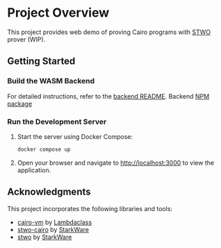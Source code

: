 # Project Overview

This project provides web demo of proving Cairo programs with [STWO](https://github.com/starkware-libs/stwo) prover (WIP).

## Getting Started

### Build the WASM Backend

For detailed instructions, refer to the [backend README](./backend/README.md).
Backend [NPM package](https://www.npmjs.com/package/stwo-web-stark)

### Run the Development Server

1. Start the server using Docker Compose:
   ```bash
   docker compose up
   ```

2. Open your browser and navigate to [http://localhost:3000](http://localhost:3000) to view the application.

## Acknowledgments

This project incorporates the following libraries and tools:

- [cairo-vm](https://github.com/lambdaclass/cairo-vm) by [Lambdaclass](https://github.com/lambdaclass)
- [stwo-cairo](https://github.com/starkware-libs/stwo-cairo) by [StarkWare](https://github.com/starkware-libs)
- [stwo](https://github.com/starkware-libs/stwo) by [StarkWare](https://github.com/starkware-libs)


